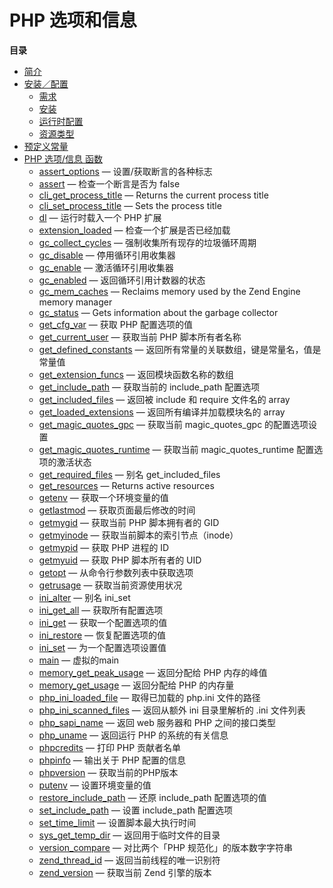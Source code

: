 PHP 选项和信息
==============

**目录**

-   [简介](/intro/info.html)
-   [安装／配置](/info/setup.html)
    -   [需求](/info/setup.html#需求)
    -   [安装](/info/setup.html#安装)
    -   [运行时配置](/info/setup.html#运行时配置)
    -   [资源类型](/info/setup.html#资源类型)
-   [预定义常量](/info/constants.html)
-   [PHP 选项/信息 函数](/ref/info.html)
    -   [assert\_options](/ref/info.html#assert_options) —
        设置/获取断言的各种标志
    -   [assert](/ref/info.html#assert) — 检查一个断言是否为 false
    -   [cli\_get\_process\_title](/ref/info.html#cli_get_process_title)
        — Returns the current process title
    -   [cli\_set\_process\_title](/ref/info.html#cli_set_process_title)
        — Sets the process title
    -   [dl](/ref/info.html#dl) — 运行时载入一个 PHP 扩展
    -   [extension\_loaded](/ref/info.html#extension_loaded) —
        检查一个扩展是否已经加载
    -   [gc\_collect\_cycles](/ref/info.html#gc_collect_cycles) —
        强制收集所有现存的垃圾循环周期
    -   [gc\_disable](/ref/info.html#gc_disable) — 停用循环引用收集器
    -   [gc\_enable](/ref/info.html#gc_enable) — 激活循环引用收集器
    -   [gc\_enabled](/ref/info.html#gc_enabled) —
        返回循环引用计数器的状态
    -   [gc\_mem\_caches](/ref/info.html#gc_mem_caches) — Reclaims
        memory used by the Zend Engine memory manager
    -   [gc\_status](/ref/info.html#gc_status) — Gets information about
        the garbage collector
    -   [get\_cfg\_var](/ref/info.html#get_cfg_var) — 获取 PHP
        配置选项的值
    -   [get\_current\_user](/ref/info.html#get_current_user) — 获取当前
        PHP 脚本所有者名称
    -   [get\_defined\_constants](/ref/info.html#get_defined_constants)
        — 返回所有常量的关联数组，键是常量名，值是常量值
    -   [get\_extension\_funcs](/ref/info.html#get_extension_funcs) —
        返回模块函数名称的数组
    -   [get\_include\_path](/ref/info.html#get_include_path) —
        获取当前的 include\_path 配置选项
    -   [get\_included\_files](/ref/info.html#get_included_files) —
        返回被 include 和 require 文件名的 array
    -   [get\_loaded\_extensions](/ref/info.html#get_loaded_extensions)
        — 返回所有编译并加载模块名的 array
    -   [get\_magic\_quotes\_gpc](/ref/info.html#get_magic_quotes_gpc) —
        获取当前 magic\_quotes\_gpc 的配置选项设置
    -   [get\_magic\_quotes\_runtime](/ref/info.html#get_magic_quotes_runtime)
        — 获取当前 magic\_quotes\_runtime 配置选项的激活状态
    -   [get\_required\_files](/ref/info.html#get_required_files) — 别名
        get\_included\_files
    -   [get\_resources](/ref/info.html#get_resources) — Returns active
        resources
    -   [getenv](/ref/info.html#getenv) — 获取一个环境变量的值
    -   [getlastmod](/ref/info.html#getlastmod) — 获取页面最后修改的时间
    -   [getmygid](/ref/info.html#getmygid) — 获取当前 PHP 脚本拥有者的
        GID
    -   [getmyinode](/ref/info.html#getmyinode) —
        获取当前脚本的索引节点（inode）
    -   [getmypid](/ref/info.html#getmypid) — 获取 PHP 进程的 ID
    -   [getmyuid](/ref/info.html#getmyuid) — 获取 PHP 脚本所有者的 UID
    -   [getopt](/ref/info.html#getopt) — 从命令行参数列表中获取选项
    -   [getrusage](/ref/info.html#getrusage) — 获取当前资源使用状况
    -   [ini\_alter](/ref/info.html#ini_alter) — 别名 ini\_set
    -   [ini\_get\_all](/ref/info.html#ini_get_all) — 获取所有配置选项
    -   [ini\_get](/ref/info.html#ini_get) — 获取一个配置选项的值
    -   [ini\_restore](/ref/info.html#ini_restore) — 恢复配置选项的值
    -   [ini\_set](/ref/info.html#ini_set) — 为一个配置选项设置值
    -   [main](/ref/info.html#main) — 虚拟的main
    -   [memory\_get\_peak\_usage](/ref/info.html#memory_get_peak_usage)
        — 返回分配给 PHP 内存的峰值
    -   [memory\_get\_usage](/ref/info.html#memory_get_usage) —
        返回分配给 PHP 的内存量
    -   [php\_ini\_loaded\_file](/ref/info.html#php_ini_loaded_file) —
        取得已加载的 php.ini 文件的路径
    -   [php\_ini\_scanned\_files](/ref/info.html#php_ini_scanned_files)
        — 返回从额外 ini 目录里解析的 .ini 文件列表
    -   [php\_sapi\_name](/ref/info.html#php_sapi_name) — 返回 web
        服务器和 PHP 之间的接口类型
    -   [php\_uname](/ref/info.html#php_uname) — 返回运行 PHP
        的系统的有关信息
    -   [phpcredits](/ref/info.html#phpcredits) — 打印 PHP 贡献者名单
    -   [phpinfo](/ref/info.html#phpinfo) — 输出关于 PHP 配置的信息
    -   [phpversion](/ref/info.html#phpversion) — 获取当前的PHP版本
    -   [putenv](/ref/info.html#putenv) — 设置环境变量的值
    -   [restore\_include\_path](/ref/info.html#restore_include_path) —
        还原 include\_path 配置选项的值
    -   [set\_include\_path](/ref/info.html#set_include_path) — 设置
        include\_path 配置选项
    -   [set\_time\_limit](/ref/info.html#set_time_limit) —
        设置脚本最大执行时间
    -   [sys\_get\_temp\_dir](/ref/info.html#sys_get_temp_dir) —
        返回用于临时文件的目录
    -   [version\_compare](/ref/info.html#version_compare) —
        对比两个「PHP 规范化」的版本数字字符串
    -   [zend\_thread\_id](/ref/info.html#zend_thread_id) —
        返回当前线程的唯一识别符
    -   [zend\_version](/ref/info.html#zend_version) — 获取当前 Zend
        引擎的版本
